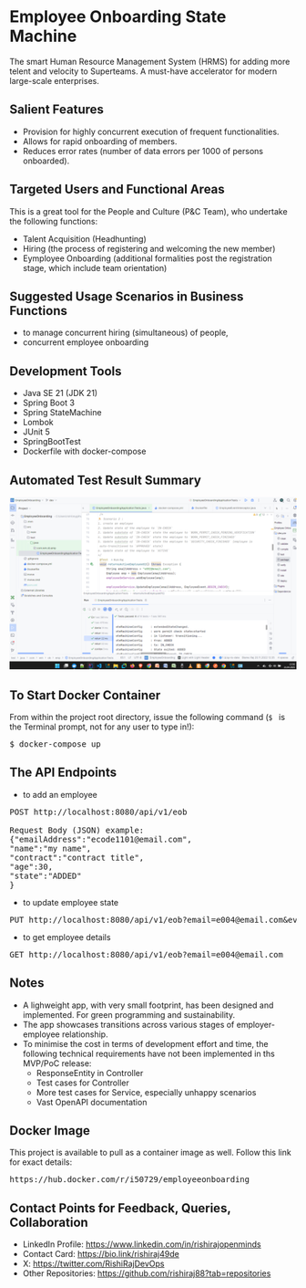 # Employee Onboarding State Machine
The smart Human Resource Management System (HRMS) for adding more telent and velocity to Superteams. A must-have accelerator for modern large-scale enterprises.

## Salient Features
- Provision for highly concurrent execution of frequent functionalities.
- Allows for rapid onboarding of members.
- Reduces error rates (number of data errors per 1000 of persons onboarded).

## Targeted Users and Functional Areas
This is a great tool for the People and Culture (P&C Team), who undertake the following functions:
- Talent Acquisition (Headhunting)
- Hiring (the process of registering and welcoming the new member)
- Eymployee Onboarding (additional formalities post the registration stage, which include team orientation)

## Suggested Usage Scenarios in Business Functions
- to manage concurrent hiring (simultaneous) of people,
- concurrent employee onboarding

## Development Tools
- Java SE 21 (JDK 21)
- Spring Boot 3
- Spring StateMachine
- Lombok
- JUnit 5
- SpringBootTest
- Dockerfile with docker-compose

## Automated Test Result Summary
![Test automation summary](./assets/img/tests-passed.png)

## To Start Docker Container
From within the project root directory, issue the following command (`$ ` is the Terminal prompt, not for any user to type in!):
<pre>$ docker-compose up</pre>

## The API Endpoints
- to add an employee
<pre>POST http://localhost:8080/api/v1/eob

Request Body (JSON) example:
{"emailAddress":"ecode1101@email.com",
"name":"my name",
"contract":"contract title",
"age":30,
"state":"ADDED"
}</pre>

- to update employee state
<pre>PUT http://localhost:8080/api/v1/eob?email=e004@email.com&event=BEGIN_CHECK</pre>

- to get employee details
<pre>GET http://localhost:8080/api/v1/eob?email=e004@email.com</pre>

## Notes
- A lighweight app, with very small footprint, has been designed and implemented. For green programming and sustainability.
- The app showcases transitions across various stages of employer-employee relationship.
- To minimise the cost in terms of development effort and time, the following technical requirements have not been implemented in ths MVP/PoC release:
  - ResponseEntity in Controller
  - Test cases for Controller
  - More test cases for Service, especially unhappy scenarios
  - Vast OpenAPI documentation

## Docker Image
This project is available to pull as a container image as well. Follow this link for exact details:
<pre>https://hub.docker.com/r/i50729/employeeonboarding</pre>

## Contact Points for Feedback, Queries, Collaboration
- LinkedIn Profile: https://www.linkedin.com/in/rishirajopenminds
- Contact Card: https://bio.link/rishiraj49de
- X: https://twitter.com/RishiRajDevOps
- Other Repositories: https://github.com/rishiraj88?tab=repositories
